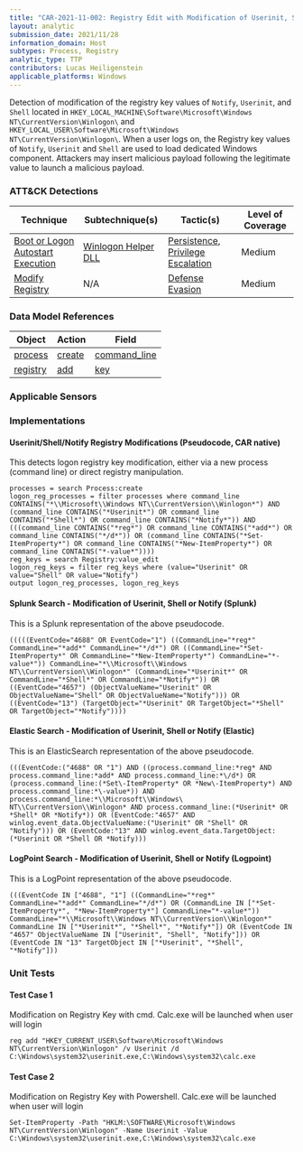 ```yaml
---
title: "CAR-2021-11-002: Registry Edit with Modification of Userinit, Shell or Notify"
layout: analytic
submission_date: 2021/11/28
information_domain: Host
subtypes: Process, Registry
analytic_type: TTP
contributors: Lucas Heiligenstein
applicable_platforms: Windows
---
```


Detection of modification of the registry key values of `Notify`, `Userinit`, and `Shell` located in `HKEY_LOCAL_MACHINE\Software\Microsoft\Windows NT\CurrentVersion\Winlogon\` and `HKEY_LOCAL_USER\Software\Microsoft\Windows NT\CurrentVersion\Winlogon\`. When a user logs on, the Registry key values of `Notify`, `Userinit` and `Shell` are used to load dedicated Windows component. Attackers may insert malicious payload following the legitimate value to launch a malicious payload.


### ATT&CK Detections

|Technique|Subtechnique(s)|Tactic(s)|Level of Coverage|
|---|---|---|---|
|[Boot or Logon Autostart Execution](https://attack.mitre.org/techniques/T1547/)|[Winlogon Helper DLL](https://attack.mitre.org/techniques/T1547/004/)|[Persistence](https://attack.mitre.org/tactics/TA0003/), [Privilege Escalation](https://attack.mitre.org/tactics/TA0004/)|Medium|
|[Modify Registry](https://attack.mitre.org/techniques/T1112/)|N/A|[Defense Evasion](https://attack.mitre.org/tactics/TA0005/)|Medium|




### Data Model References

|Object|Action|Field|
|---|---|---|
|[process](/data_model/process) | [create](/data_model/process#create) | [command_line](/data_model/process#command_line) |
|[registry](/data_model/registry) | [add](/data_model/registry#add) | [key](/data_model/registry#key) |



### Applicable Sensors


### Implementations

#### Userinit/Shell/Notify Registry Modifications (Pseudocode, CAR native)


This detects logon registry key modification, either via a new process (command line) or direct registry manipulation.


```
processes = search Process:create
logon_reg_processes = filter processes where command_line CONTAINS("*\\Microsoft\\Windows NT\\CurrentVersion\\Winlogon*") AND (command_line CONTAINS("*Userinit*") OR command_line CONTAINS("*Shell*") OR command_line CONTAINS("*Notify*")) AND (((command_line CONTAINS("*reg*") OR command_line CONTAINS("*add*") OR command_line CONTAINS("*/d*")) OR (command_line CONTAINS("*Set-ItemProperty*") OR command_line CONTAINS("*New-ItemProperty*") OR command_line CONTAINS("*-value*"))))
reg_keys = search Registry:value_edit
logon_reg_keys = filter reg_keys where (value="Userinit" OR value="Shell" OR value="Notify")
output logon_reg_processes, logon_reg_keys
```


#### Splunk Search - Modification of Userinit, Shell or Notify (Splunk)


This is a Splunk representation of the above pseudocode.


```
(((((EventCode="4688" OR EventCode="1") ((CommandLine="*reg*" CommandLine="*add*" CommandLine="*/d*") OR ((CommandLine="*Set-ItemProperty*" OR CommandLine="*New-ItemProperty*") CommandLine="*-value*")) CommandLine="*\\Microsoft\\Windows NT\\CurrentVersion\\Winlogon*" (CommandLine="*Userinit*" OR CommandLine="*Shell*" OR CommandLine="*Notify*")) OR ((EventCode="4657") (ObjectValueName="Userinit" OR ObjectValueName="Shell" OR ObjectValueName="Notify"))) OR ((EventCode="13") (TargetObject="*Userinit" OR TargetObject="*Shell" OR TargetObject="*Notify"))))
```


#### Elastic Search - Modification of Userinit, Shell or Notify (Elastic)


This is an ElasticSearch representation of the above pseudocode.


```
(((EventCode:("4688" OR "1") AND ((process.command_line:*reg* AND process.command_line:*add* AND process.command_line:*\/d*) OR (process.command_line:(*Set\-ItemProperty* OR *New\-ItemProperty*) AND process.command_line:*\-value*)) AND process.command_line:*\\Microsoft\\Windows\ NT\\CurrentVersion\\Winlogon* AND process.command_line:(*Userinit* OR *Shell* OR *Notify*)) OR (EventCode:"4657" AND winlog.event_data.ObjectValueName:("Userinit" OR "Shell" OR "Notify"))) OR (EventCode:"13" AND winlog.event_data.TargetObject:(*Userinit OR *Shell OR *Notify)))
```


#### LogPoint Search - Modification of Userinit, Shell or Notify (Logpoint)


This is a LogPoint representation of the above pseudocode.


```
(((EventCode IN ["4688", "1"] ((CommandLine="*reg*" CommandLine="*add*" CommandLine="*/d*") OR (CommandLine IN ["*Set-ItemProperty*", "*New-ItemProperty*"] CommandLine="*-value*")) CommandLine="*\\Microsoft\\Windows NT\\CurrentVersion\\Winlogon*" CommandLine IN ["*Userinit*", "*Shell*", "*Notify*"]) OR (EventCode IN "4657" ObjectValueName IN ["Userinit", "Shell", "Notify"])) OR (EventCode IN "13" TargetObject IN ["*Userinit", "*Shell", "*Notify"]))
```



### Unit Tests

#### Test Case 1

Modification on Registry Key with cmd. Calc.exe will be launched when user will login

```
reg add "HKEY_CURRENT_USER\Software\Microsoft\Windows NT\CurrentVersion\Winlogon" /v Userinit /d C:\Windows\system32\userinit.exe,C:\Windows\system32\calc.exe
```

#### Test Case 2

Modification on Registry Key with Powershell. Calc.exe will be launched when user will login

```
Set-ItemProperty -Path "HKLM:\SOFTWARE\Microsoft\Windows NT\CurrentVersion\Winlogon" -Name Userinit -Value C:\Windows\system32\userinit.exe,C:\Windows\system32\calc.exe
```


